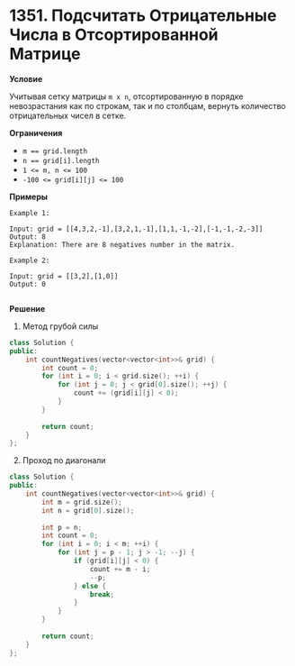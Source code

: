 # 1351. Подсчитать Отрицательные Числа в Отсортированной Матрице

**Условие**

Учитывая сетку матрицы `m x n`, отсортированную в порядке невозрастания как по строкам, так и по столбцам, вернуть количество отрицательных чисел в сетке.

**Ограничения**

- `m == grid.length`
- `n == grid[i].length`
- `1 <= m, n <= 100`
- `-100 <= grid[i][j] <= 100`

**Примеры**
```
Example 1:

Input: grid = [[4,3,2,-1],[3,2,1,-1],[1,1,-1,-2],[-1,-1,-2,-3]]
Output: 8
Explanation: There are 8 negatives number in the matrix.

Example 2:

Input: grid = [[3,2],[1,0]]
Output: 0
 
```


**Решение**

1. Метод грубой силы

```C++
class Solution {
public:
    int countNegatives(vector<vector<int>>& grid) {
        int count = 0;
        for (int i = 0; i < grid.size(); ++i) {
            for (int j = 0; j < grid[0].size(); ++j) {
                count += (grid[i][j] < 0);
            }
        }
        
        return count;
    }
};
```

2. Проход по диагонали

```C++
class Solution {
public:
    int countNegatives(vector<vector<int>>& grid) {
        int m = grid.size();
        int n = grid[0].size();
        
        int p = n;
        int count = 0;
        for (int i = 0; i < m; ++i) {
            for (int j = p - 1; j > -1; --j) {
                if (grid[i][j] < 0) {
                    count += m - i;
                    --p;
                } else {
                    break;
                }
            }
        }
        
        return count;
    }
};
```
